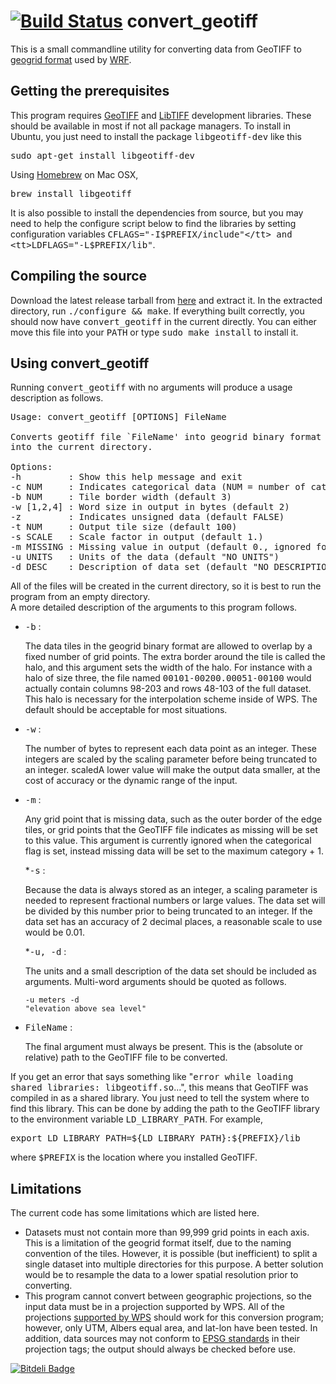 [![Build Status](https://travis-ci.org/jbeezley/convert_geotiff.png?branch=master)](https://travis-ci.org/jbeezley/convert_geotiff) convert_geotiff
===============

This is a small commandline utility for converting data from GeoTIFF to 
[geogrid format](http://www.mmm.ucar.edu/wrf/users/docs/user_guide_V3/users_guide_chap3.htm#_Writing_Static_Data)
used by [WRF](http://www.mmm.ucar.edu/wrf/users/).  

Getting the prerequisites
-------------------------

This program requires [GeoTIFF](http://trac.osgeo.org/geotiff/) and [LibTIFF](http://www.libtiff.org)
development libraries.  These should be available in most if not all package managers.  To install in Ubuntu,
you just need to install the package <tt>libgeotiff-dev</tt> like this
<pre>sudo apt-get install libgeotiff-dev</pre>
Using [Homebrew](http://brew.sh/) on Mac OSX, 
<pre>brew install libgeotiff</pre>

It is also possible to install the dependencies from source, but you may need to help the configure script below to 
find the libraries by setting configuration variables <tt>CFLAGS="-I$PREFIX/include"</tt> and 
<tt>LDFLAGS="-L$PREFIX/lib"</tt>.

Compiling the source
--------------------

Download the latest release tarball from [here](https://github.com/jbeezley/convert_geotiff/releases)
and extract it.  In the extracted directory, run <tt>./configure && make</tt>.  If everything built correctly,
you should now have <tt>convert_geotiff</tt> in the current directly.  You can either move this file into
your <tt>PATH</tt> or type <tt>sudo make install</tt> to install it.

Using convert_geotiff
---------------------

Running <tt>convert_geotiff</tt> with no arguments will produce a usage description as follows.
<pre>Usage: convert_geotiff [OPTIONS] FileName

Converts geotiff file `FileName' into geogrid binary format
into the current directory.

Options:
-h         : Show this help message and exit
-c NUM     : Indicates categorical data (NUM = number of categories)
-b NUM     : Tile border width (default 3)
-w [1,2,4] : Word size in output in bytes (default 2)
-z         : Indicates unsigned data (default FALSE)
-t NUM     : Output tile size (default 100)
-s SCALE   : Scale factor in output (default 1.)
-m MISSING : Missing value in output (default 0., ignored for categorical data)
-u UNITS   : Units of the data (default "NO UNITS")
-d DESC    : Description of data set (default "NO DESCRIPTION")
</pre>
All of the files will be created in the current directory, so it is best to run the program from an empty directory.  
A more detailed description of the 
arguments to this program follows.
* <tt>-b</tt>
:<p>The data tiles in the geogrid binary format are allowed to overlap by a fixed number of grid points.  The extra border around the tile is called the halo, and this argument sets the width of the halo.  For instance with a halo of size three, the file named <tt>00101-00200.00051-00100</tt> would actually contain columns 98-203 and rows 48-103 of the full dataset.  This halo is necessary for the interpolation scheme inside of WPS.  The default should be acceptable for most situations.</p>
* <tt>-w</tt>
:<p>The number of bytes to represent each data point as an integer.  These integers are scaled by the scaling parameter before being truncated to an integer. scaledA lower value will make the output data smaller, at the cost of accuracy or the dynamic range of the input.</p>
* <tt> -m</tt>
:<p>Any grid point that is missing data, such as the outer border of the edge tiles, or grid points that the GeoTIFF file indicates as missing will be set to this value.  This argument is currently ignored when the categorical flag is set, instead missing data will be set to the maximum category + 1.</p>
*<tt>-s</tt>
:<p>Because the data is always stored as an integer, a scaling parameter is needed to represent fractional numbers or large values.  The data set will be divided by this number prior to being truncated to an integer.  If the data set has an accuracy of 2 decimal places, a reasonable scale to use would be 0.01.</p>
*<tt>-u, -d</tt>
:<p>The units and a small description of the data set should be included as arguments.  Multi-word arguments should be quoted as follows. <code><pre>-u meters -d "elevation above sea level"</pre></code></p>
* <tt>FileName</tt> 
:<p>The final argument must always be present.  This is the (absolute or relative) path to the GeoTIFF file to be converted.</p>

If you get an error that says something like 
"<tt>error while loading shared libraries: libgeotiff.so</tt>...", 
this means that GeoTIFF was compiled in as a shared library.  You just need to tell the system where to find this library.  This can be done by adding the path to the GeoTIFF library to the environment variable <tt>LD_LIBRARY_PATH</tt>.  For example, 
<pre>export LD_LIBRARY_PATH=${LD_LIBRARY_PATH}:${PREFIX}/lib</pre>
where <tt>$PREFIX</tt> is the location where you installed GeoTIFF.

Limitations
-----------

The current code has some limitations which are listed here.
* Datasets must not contain more than 99,999 grid points in each axis.  This is a limitation of the geogrid format itself, due to the naming convention of the tiles.  However, it is possible (but inefficient) to split a single dataset into multiple directories for this purpose.  A better solution would be to resample the data to a lower spatial resolution prior to converting.
* This program cannot convert between geographic projections, so the input data must be in a projection supported by WPS.  All of the projections [supported by WPS](http://www.mmm.ucar.edu/wrf/users/docs/user_guide_V3.5/users_guide_chap3.htm#_Description_of_index) should work for this conversion program; however, only UTM, Albers equal area, and lat-lon have been tested.  In addition, data sources may not conform to [EPSG standards](http://www.spatialreference.org/) in their projection tags; the output should always be checked before use.


[![Bitdeli Badge](https://d2weczhvl823v0.cloudfront.net/jbeezley/convert_geotiff/trend.png)](https://bitdeli.com/free "Bitdeli Badge")

